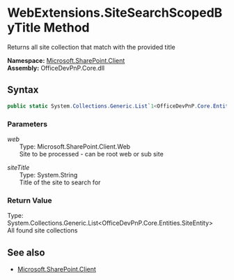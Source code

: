 # WebExtensions.SiteSearchScopedByTitle Method  
Returns all site collection that match with the provided title  

**Namespace:** [Microsoft.SharePoint.Client](Microsoft.SharePoint.Client.md)  
**Assembly:** OfficeDevPnP.Core.dll  
## Syntax
```C#
public static System.Collections.Generic.List`1<OfficeDevPnP.Core.Entities.SiteEntity> SiteSearchScopedByTitle(Web web, String siteTitle)
```
### Parameters
*web*  
&emsp;&emsp;Type: Microsoft.SharePoint.Client.Web  
&emsp;&emsp;Site to be processed - can be root web or sub site  
  
*siteTitle*  
&emsp;&emsp;Type: System.String  
&emsp;&emsp;Title of the site to search for  
  
### Return Value
Type: System.Collections.Generic.List<OfficeDevPnP.Core.Entities.SiteEntity>  
All found site collections

## See also
- [Microsoft.SharePoint.Client](Microsoft.SharePoint.Client.md)
